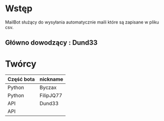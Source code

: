 # Wstęp

MailBot służący do wysyłania automatycznie maili które są zapisane w pliku csv.

## Główno dowodzący : Dund33

# Twórcy 

| Część bota | nickname 
| ---------- | -------
| Python | Byczax
| Python | FilipJQ77
| API | Dund33
| API | 
